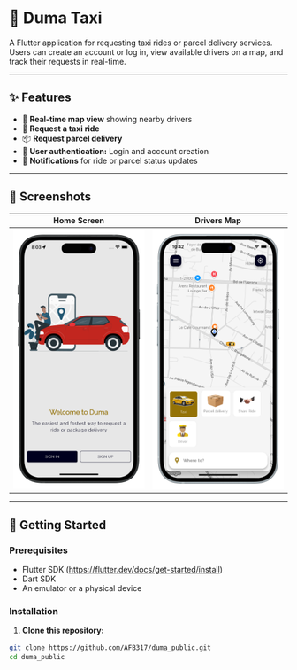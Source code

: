 # 🚖 Duma Taxi

A Flutter application for requesting taxi rides or parcel delivery services. Users can create an account or log in, view available drivers on a map, and track their requests in real-time.

---

## ✨ **Features**

- 📍 **Real-time map view** showing nearby drivers
- 🚕 **Request a taxi ride**
- 📦 **Request parcel delivery**
- 👤 **User authentication:** Login and account creation
- 🔔 **Notifications** for ride or parcel status updates

---

## 📸 **Screenshots**

| Home Screen | Drivers Map |
|-------------|-------------|
| ![Home Screen](screenshots/duma0.png) | ![Drivers Map](screenshots/duma1.png) |

---

## 🚀 **Getting Started**

### **Prerequisites**

- Flutter SDK (https://flutter.dev/docs/get-started/install)
- Dart SDK
- An emulator or a physical device

### **Installation**

1. **Clone this repository:**

```bash
git clone https://github.com/AFB317/duma_public.git
cd duma_public
